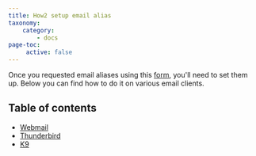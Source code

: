 ```yaml
---
title: How2 setup email alias
taxonomy:
    category:
        - docs
page-toc:
     active: false
---
```


Once you requested email aliases using this [form](https://disroot.org/forms/alias-request-form), you'll need to set them up. Below you can find how to do it on various email clients.

## Table of contents
- [Webmail](webmail)
- [Thunderbird](thunderbird)
- [K9](k9)
